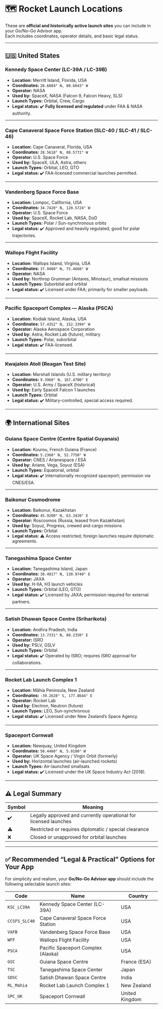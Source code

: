 # 🗺️ Rocket Launch Locations

These are **official and historically active launch sites** you can include in your Go/No-Go Advisor app.  
Each includes coordinates, operator details, and basic legal status.

---

## 🇺🇸 United States

### **Kennedy Space Center (LC-39A / LC-39B)**
- **Location:** Merritt Island, Florida, USA  
- **Coordinates:** `28.6084° N, 80.6043° W`  
- **Operator:** NASA  
- **Used by:** SpaceX, NASA (Falcon 9, Falcon Heavy, SLS)  
- **Launch Types:** Orbital, Crew, Cargo  
- **Legal status:** ✔️ **Fully licensed and regulated** under FAA & NASA authority.

---

### **Cape Canaveral Space Force Station (SLC-40 / SLC-41 / SLC-46)**
- **Location:** Cape Canaveral, Florida, USA  
- **Coordinates:** `28.5618° N, 80.5772° W`  
- **Operator:** U.S. Space Force  
- **Used by:** SpaceX, ULA, Astra, others  
- **Launch Types:** Orbital, LEO, GTO  
- **Legal status:** ✔️ FAA-licensed commercial launches permitted.

---

### **Vandenberg Space Force Base**
- **Location:** Lompoc, California, USA  
- **Coordinates:** `34.7420° N, 120.5724° W`  
- **Operator:** U.S. Space Force  
- **Used by:** SpaceX, Rocket Lab, NASA, DoD  
- **Launch Types:** Polar / Sun-synchronous orbits  
- **Legal status:** ✔️ Approved and heavily regulated; good for polar trajectories.

---

### **Wallops Flight Facility**
- **Location:** Wallops Island, Virginia, USA  
- **Coordinates:** `37.9400° N, 75.4660° W`  
- **Operator:** NASA  
- **Used by:** Northrop Grumman (Antares, Minotaur), smallsat missions  
- **Launch Types:** Suborbital and orbital  
- **Legal status:** ✔️ Licensed under FAA; primarily for smaller payloads.

---

### **Pacific Spaceport Complex — Alaska (PSCA)**
- **Location:** Kodiak Island, Alaska, USA  
- **Coordinates:** `57.4352° N, 152.3394° W`  
- **Operator:** Alaska Aerospace Corporation  
- **Used by:** Astra, Rocket Lab (future), military  
- **Launch Types:** Polar, suborbital  
- **Legal status:** ✔️ FAA-licensed.

---

### **Kwajalein Atoll (Reagan Test Site)**
- **Location:** Marshall Islands (U.S. military territory)  
- **Coordinates:** `9.3960° N, 167.4700° E`  
- **Operator:** U.S. Army / SpaceX (historical)  
- **Used by:** Early SpaceX Falcon 1 launches  
- **Launch Types:** Orbital  
- **Legal status:** ✔️ Military-controlled, special access required.

---

## 🌍 International Sites

### **Guiana Space Centre (Centre Spatial Guyanais)**
- **Location:** Kourou, French Guiana (France)  
- **Coordinates:** `5.2360° N, 52.7750° W`  
- **Operator:** CNES / Arianespace / ESA  
- **Used by:** Ariane, Vega, Soyuz (ESA)  
- **Launch Types:** Equatorial, orbital  
- **Legal status:** ✔️ Internationally recognized spaceport; permission via CNES/ESA.

---

### **Baikonur Cosmodrome**
- **Location:** Baikonur, Kazakhstan  
- **Coordinates:** `45.9200° N, 63.3420° E`  
- **Operator:** Roscosmos (Russia, leased from Kazakhstan)  
- **Used by:** Soyuz, Progress, crewed and cargo missions  
- **Launch Types:** Orbital  
- **Legal status:** ⚠️ Access restricted; foreign launches require diplomatic agreements.

---

### **Tanegashima Space Center**
- **Location:** Tanegashima Island, Japan  
- **Coordinates:** `30.4017° N, 130.9740° E`  
- **Operator:** JAXA  
- **Used by:** H-IIA, H3 launch vehicles  
- **Launch Types:** Orbital (LEO, GTO)  
- **Legal status:** ✔️ Licensed by JAXA; permission required for external partners.

---

### **Satish Dhawan Space Centre (Sriharikota)**
- **Location:** Andhra Pradesh, India  
- **Coordinates:** `13.7331° N, 80.2350° E`  
- **Operator:** ISRO  
- **Used by:** PSLV, GSLV  
- **Launch Types:** Orbital  
- **Legal status:** ✔️ Operated by ISRO; requires ISRO approval for collaborations.

---

### **Rocket Lab Launch Complex 1**
- **Location:** Māhia Peninsula, New Zealand  
- **Coordinates:** `-39.2628° S, 177.8644° E`  
- **Operator:** Rocket Lab  
- **Used by:** Electron, Neutron (future)  
- **Launch Types:** LEO, Sun-synchronous  
- **Legal status:** ✔️ Licensed under New Zealand’s Space Agency.

---

### **Spaceport Cornwall**
- **Location:** Newquay, United Kingdom  
- **Coordinates:** `50.4400° N, 5.0100° W`  
- **Operator:** UK Space Agency / Virgin Orbit (formerly)  
- **Used by:** Horizontal launches (air-launched rockets)  
- **Launch Types:** Air-launched smallsats  
- **Legal status:** ✔️ Licensed under the UK Space Industry Act (2018).

---

## ⚠️ Legal Summary

| Symbol | Meaning |
|--------|----------|
| ✔️ | Legally approved and currently operational for licensed launches |
| ⚠️ | Restricted or requires diplomatic / special clearance |
| ❌ | Closed or unapproved for orbital launches |

---

## ✅ Recommended “Legal & Practical” Options for Your App

For simplicity and realism, your **Go/No-Go Advisor app** should include the following selectable launch sites:

| Code | Name | Country |
|------|------|----------|
| `KSC_LC39A` | Kennedy Space Center (LC-39A) | USA |
| `CCSFS_SLC40` | Cape Canaveral Space Force Station | USA |
| `VAFB` | Vandenberg Space Force Base | USA |
| `WFF` | Wallops Flight Facility | USA |
| `PSCA` | Pacific Spaceport Complex (Alaska) | USA |
| `GSC` | Guiana Space Centre | France (ESA) |
| `TSC` | Tanegashima Space Center | Japan |
| `SDSC` | Satish Dhawan Space Centre | India |
| `RL_Mahia` | Rocket Lab Launch Complex 1 | New Zealand |
| `SPC_UK` | Spaceport Cornwall | United Kingdom |
